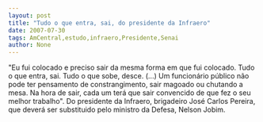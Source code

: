 ```yaml
---
layout: post
title: "Tudo o que entra, sai, do presidente da Infraero"
date: 2007-07-30
tags: AmCentral,estudo,infraero,Presidente,Senai
author: None
---
```

&quot;Eu fui colocado e preciso sair da mesma forma em que fui colocado. Tudo o que entra, sai. Tudo o que sobe, desce. (...) Um funcion&aacute;rio p&uacute;blico n&atilde;o pode ter pensamento de constrangimento, sair magoado ou chutando a mesa. Na hora de sair, cada um ter&aacute; que sair convencido de que fez o seu melhor trabalho&quot;.
Do presidente da Infraero, brigadeiro Jos&eacute; Carlos Pereira, que dever&aacute; ser substituido pelo ministro da Defesa, Nelson Jobim. 